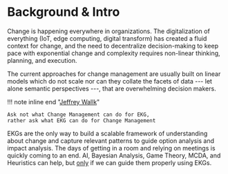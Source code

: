 # Background & Intro

Change is happening everywhere in organizations.
The digitalization of everything (IoT, edge computing, digital transform)
has created a fluid context for change, and the need to decentralize 
decision-making to keep pace with exponential change and complexity
requires non-linear thinking, planning, and execution.

The current approaches for change management are usually built 
on linear models which do not scale nor can they collate
the facets of data --- let alone semantic perspectives ---, 
that are overwhelming decision makers.

!!! note inline end "[Jeffrey Wallk](https://www.enablingvalue.com)"

    Ask not what Change Management can do for EKG,
    rather ask what EKG can do for Change Management

EKGs are the only way to build a scalable framework of understanding 
about change and capture relevant patterns to guide option analysis 
and impact analysis.
The days of getting in a room and relying on meetings is quickly 
coming to an end.
AI, Bayesian Analysis, Game Theory, MCDA, and Heuristics can help, 
but <ins>only</ins> if we can guide them properly using EKGs.

